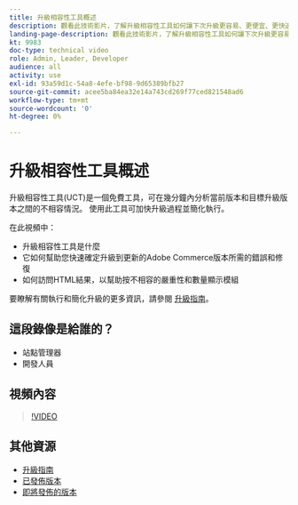 ```yaml
---
title: 升級相容性工具概述
description: 觀看此技術影片，了解升級相容性工具如何讓下次升級更容易、更便宜、更快速。
landing-page-description: 觀看此技術影片，了解升級相容性工具如何讓下次升級更容易、更便宜、更快速。
kt: 9983
doc-type: technical video
role: Admin, Leader, Developer
audience: all
activity: use
exl-id: 93a59d1c-54a8-4efe-bf98-9d65389bfb27
source-git-commit: acee5ba84ea32e14a743cd269f77ced821548ad6
workflow-type: tm+mt
source-wordcount: '0'
ht-degree: 0%

---
```


# 升級相容性工具概述

升級相容性工具(UCT)是一個免費工具，可在幾分鐘內分析當前版本和目標升級版本之間的不相容情況。 使用此工具可加快升級過程並簡化執行。

在此視頻中：

- 升級相容性工具是什麼
- 它如何幫助您快速確定升級到更新的Adobe Commerce版本所需的錯誤和修復
- 如何訪問HTML結果，以幫助按不相容的嚴重性和數量顯示模組

要瞭解有關執行和簡化升級的更多資訊，請參閱 [升級指南](https://experienceleague.adobe.com/docs/commerce-operations/upgrade-guide/overview.html)。

## 這段錄像是給誰的？

- 站點管理器
- 開發人員

## 視頻內容

>[!VIDEO](https://video.tv.adobe.com/v/341245?quality=12&learn=on)

## 其他資源

- [升級指南](https://experienceleague.adobe.com/docs/commerce-operations/upgrade-guide/overview.html)
- [已發佈版本](https://devdocs.magento.com/release/released-versions.html)
- [即將發佈的版本](https://devdocs.magento.com/release/)
